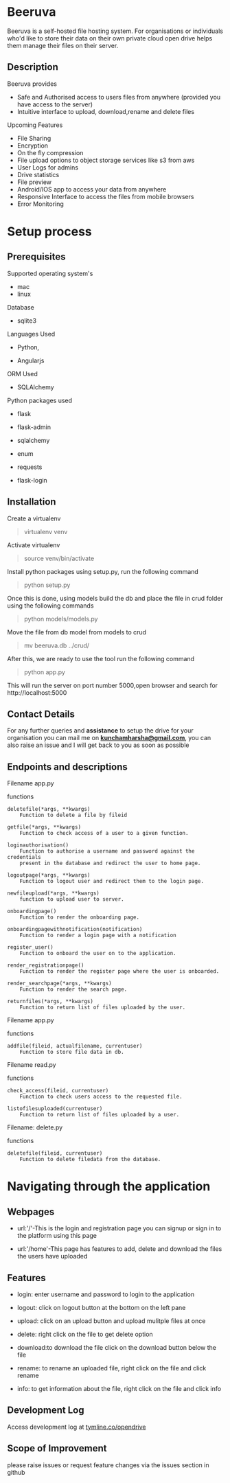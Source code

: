 # Beeruva
Beeruva is a self-hosted file hosting system. For organisations or individuals who'd like to store their data on their own private cloud open drive helps them manage their files on their server. 

## Description

Beeruva provides 

* Safe and Authorised access to users files from anywhere (provided you have access to the server)
* Intuitive interface to upload, download,rename and delete files

Upcoming Features

* File Sharing 
* Encryption
* On the fly compression 
* File upload options to object storage services like s3 from aws
* User Logs for admins
* Drive statistics
* File preview 
* Android/IOS app to access your data from anywhere 
* Responsive Interface to access the files from mobile browsers
* Error Monitoring

# Setup process


## Prerequisites

Supported operating system's
* mac
* linux

Database
* sqlite3

Languages Used
* Python,

* Angularjs

ORM Used
* SQLAlchemy

Python packages used

* flask

* flask-admin

* sqlalchemy

* enum

* requests

* flask-login


## Installation 
Create a virtualenv

>virtualenv venv

Activate virtualenv

>source venv/bin/activate

Install python packages using setup.py, run the following command

>python setup.py

Once this is done, using models build the db and place the file in crud folder using the following commands

>python models/models.py

Move the file from db model from models to crud

>mv beeruva.db ../crud/

After this, we are ready to use the tool run the following command

>python app.py

This will run the server on port number 5000,open browser and search for http://localhost:5000 


## Contact Details

For any further queries and **assistance** to setup the drive for your organisation you can mail me on **kunchamharsha@gmail.com**,
you can also raise an issue and I will get back to you as soon as possible


## Endpoints and descriptions

Filename app.py

functions

    deletefile(*args, **kwargs)
        Function to delete a file by fileid

    getfile(*args, **kwargs)
        Function to check access of a user to a given function.

    loginauthorisation()
        Function to authorise a username and password against the credentials
        present in the database and redirect the user to home page.

    logoutpage(*args, **kwargs)
        Function to logout user and redirect them to the login page.

    newfileupload(*args, **kwargs)
        function to upload user to server.

    onboardingpage()
        Function to render the onboarding page.

    onboardingpagewithnotification(notification)
        Function to render a login page with a notification

    register_user()
        Function to onboard the user on to the application.

    render_registrationpage()
        Function to render the register page where the user is onboarded.

    render_searchpage(*args, **kwargs)
        Function to render the search page.

    returnfiles(*args, **kwargs)
        Function to return list of files uploaded by the user.

Filename app.py

functions

    addfile(fileid, actualfilename, currentuser)
        Function to store file data in db.


Filename read.py

functions

    check_access(fileid, currentuser)
        Function to check users access to the requested file.

    listofilesuploaded(currentuser)
        Function to return list of files uploaded by a user.

Filename: delete.py

functions

    deletefile(fileid, currentuser)
        Function to delete filedata from the database.


# Navigating through the application

## Webpages

* url:'/'-This is the login and registration page you can signup or sign in to the platform using this page

* url:'/home'-This page has features to add, delete and download the files the users have uploaded

## Features

* login: enter username and password to login to the application

* logout: click on logout button at the bottom on the left pane

* upload: click on an upload button and upload mulitple files at once

* delete: right click on the file to get delete option

* download:to download the file click on the download button below the file

* rename: to rename an uploaded file, right click on the file and click rename

* info: to get information about the file, right click on the file and click info 


## Development Log

Access development log at [tymline.co/opendrive](https://tymline.co/ramharsha/beeruva)

## Scope of Improvement

please raise issues or request feature changes via the issues section in github

